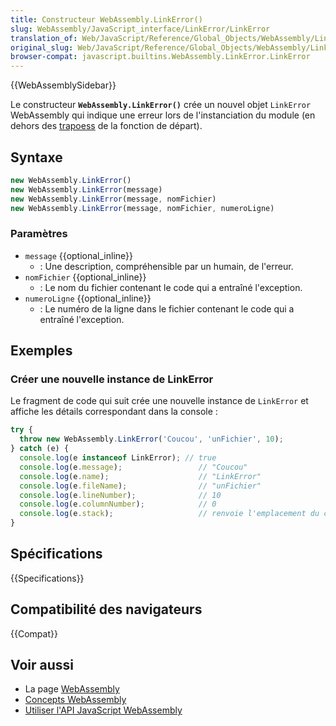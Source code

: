 ```yaml
---
title: Constructeur WebAssembly.LinkError()
slug: WebAssembly/JavaScript_interface/LinkError/LinkError
translation_of: Web/JavaScript/Reference/Global_Objects/WebAssembly/LinkError/LinkError
original_slug: Web/JavaScript/Reference/Global_Objects/WebAssembly/LinkError/LinkError
browser-compat: javascript.builtins.WebAssembly.LinkError.LinkError
---
```


{{WebAssemblySidebar}}

Le constructeur **`WebAssembly.LinkError()`** crée un nouvel objet `LinkError` WebAssembly qui indique une erreur lors de l'instanciation du module (en dehors des [trapoess](https://webassembly.org/docs/semantics/#traps) de la fonction de départ).

## Syntaxe

```js
new WebAssembly.LinkError()
new WebAssembly.LinkError(message)
new WebAssembly.LinkError(message, nomFichier)
new WebAssembly.LinkError(message, nomFichier, numeroLigne)
```

### Paramètres

- `message` {{optional_inline}}
  - : Une description, compréhensible par un humain, de l'erreur.
- `nomFichier` {{optional_inline}}
  - : Le nom du fichier contenant le code qui a entraîné l'exception.
- `numeroLigne` {{optional_inline}}
  - : Le numéro de la ligne dans le fichier contenant le code qui a entraîné l'exception.

## Exemples

### Créer une nouvelle instance de LinkError

Le fragment de code qui suit crée une nouvelle instance de `LinkError` et affiche les détails correspondant dans la console&nbsp;:

```js
try {
  throw new WebAssembly.LinkError('Coucou', 'unFichier', 10);
} catch (e) {
  console.log(e instanceof LinkError); // true
  console.log(e.message);                 // "Coucou"
  console.log(e.name);                    // "LinkError"
  console.log(e.fileName);                // "unFichier"
  console.log(e.lineNumber);              // 10
  console.log(e.columnNumber);            // 0
  console.log(e.stack);                   // renvoie l'emplacement du code exécuté
}
```

## Spécifications

{{Specifications}}

## Compatibilité des navigateurs

{{Compat}}

## Voir aussi

- La page [WebAssembly](/fr/docs/WebAssembly)
- [Concepts WebAssembly](/fr/docs/WebAssembly/Concepts)
- [Utiliser l'API JavaScript WebAssembly](/fr/docs/WebAssembly/Using_the_JavaScript_API)

